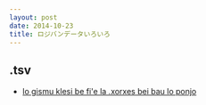 ```yaml
---
layout: post
date: 2014-10-23
title: ロジバンデータいろいろ
---
```


## .tsv

- <a href="./jbo_file/lo gismu klesi be fi'e la .xorxes bei bau lo ponjo.tsv">lo gismu klesi be fi'e la .xorxes bei bau lo ponjo</a>
